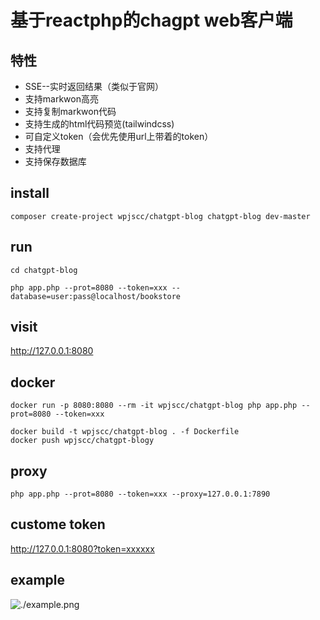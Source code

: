 # 基于reactphp的chagpt web客户端

## 特性

* SSE--实时返回结果（类似于官网）
* 支持markwon高亮
* 支持复制markwon代码
* 支持生成的html代码预览(tailwindcss)
* 可自定义token（会优先使用url上带着的token）
* 支持代理
* 支持保存数据库

## install


```
composer create-project wpjscc/chatgpt-blog chatgpt-blog dev-master
```

## run 

```
cd chatgpt-blog

php app.php --prot=8080 --token=xxx --database=user:pass@localhost/bookstore
```

## visit

http://127.0.0.1:8080



## docker

```
docker run -p 8080:8080 --rm -it wpjscc/chatgpt-blog php app.php --prot=8080 --token=xxx
```

```
docker build -t wpjscc/chatgpt-blog . -f Dockerfile
docker push wpjscc/chatgpt-blogy
```

## proxy

```
php app.php --prot=8080 --token=xxx --proxy=127.0.0.1:7890
```

## custome token

http://127.0.0.1:8080?token=xxxxxx



## example

![./example.png](./example.png)
